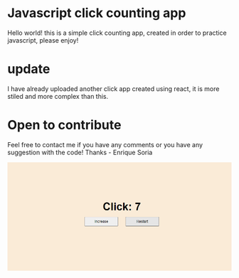 # Javascript click counting app

Hello world! this is a simple click counting app, created in order to practice javascript, please enjoy!

# update
I have already uploaded another click app created using react, it is more stiled and more complex than this.

# Open to contribute
Feel free to contact me if you have any comments or you have any suggestion with the code! Thanks - Enrique Soria

![ClickCounting screenshot](./images/screenshot.png)
